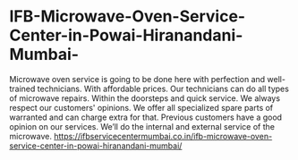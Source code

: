 # IFB-Microwave-Oven-Service-Center-in-Powai-Hiranandani-Mumbai-
Microwave oven service is going to be done here with perfection and well-trained technicians. With affordable prices. Our technicians can do all types of microwave repairs. Within the doorsteps and quick service. We always respect our customers' opinions. We offer all specialized spare parts of warranted and can charge extra for that. Previous customers have a good opinion on our services. We’ll do the internal and external service of the microwave. https://ifbservicecentermumbai.co.in/ifb-microwave-oven-service-center-in-powai-hiranandani-mumbai/
